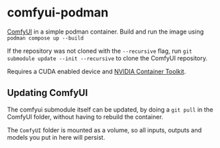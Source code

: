 # comfyui-podman

[ComfyUI](https://github.com/comfyanonymous/ComfyUI) in a simple podman container. Build and run the image using `podman compose up --build`

If the repository was not cloned with the `--recursive` flag, run `git submodule update --init --recursive` to clone the ComfyUI repository.

Requires a CUDA enabled device and [NVIDIA Container Toolkit](https://docs.nvidia.com/datacenter/cloud-native/container-toolkit/latest/cdi-support.html).

## Updating ComfyUI

The comfyui submodule itself can be updated, by doing a `git pull` in the ComfyUI folder, without having to rebuild the container. 

The `ComfyUI` folder is mounted as a volume, so all inputs, outputs and models you put in here will persist.
